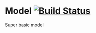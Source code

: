 # Model [![Build Status](https://travis-ci.org/wilsonpage/model.png?branch=master)](https://travis-ci.org/wilsonpage/model)

Super basic model
